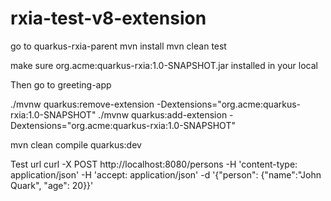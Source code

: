 # rxia-test-v8-extension


go to quarkus-rxia-parent
mvn install
mvn clean test

make sure org.acme:quarkus-rxia:1.0-SNAPSHOT.jar installed in your local

Then go to greeting-app

./mvnw quarkus:remove-extension -Dextensions="org.acme:quarkus-rxia:1.0-SNAPSHOT"
./mvnw quarkus:add-extension -Dextensions="org.acme:quarkus-rxia:1.0-SNAPSHOT"

mvn clean compile quarkus:dev

Test url 
curl -X POST http://localhost:8080/persons     -H 'content-type: application/json'     -H 'accept: application/json'     -d '{"person": {"name":"John Quark", "age": 20}}'
